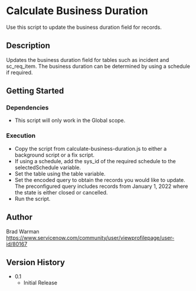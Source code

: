 # Calculate Business Duration

Use this script to update the business duration field for records.

## Description

Updates the business duration field for tables such as incident and sc_req_item. The business duration can be determined by using a schedule if required.

## Getting Started

### Dependencies

* This script will only work in the Global scope.

### Execution

* Copy the script from calculate-business-duration.js to either a background script or a fix script.
* If using a schedule, add the sys_id of the required schedule to the selectedSchedule variable.
* Set the table using the table variable.
* Set the encoded query to obtain the records you would like to update. The preconfigured query includes records from January 1, 2022 where the state is either closed or cancelled.
* Run the script.

## Author

Brad Warman
https://www.servicenow.com/community/user/viewprofilepage/user-id/80167

## Version History

* 0.1
    * Initial Release
